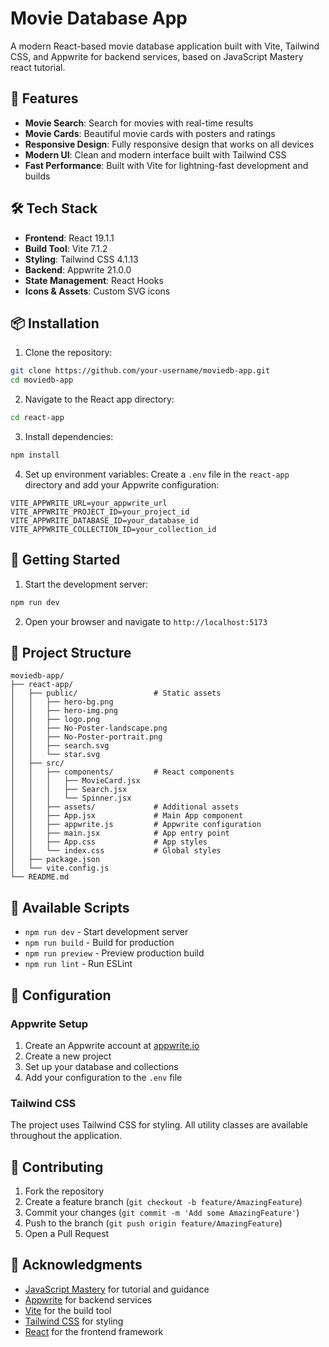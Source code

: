 # Movie Database App

A modern React-based movie database application built with Vite, Tailwind CSS, and Appwrite for backend services, based on JavaScript Mastery react tutorial.

## 🚀 Features

- **Movie Search**: Search for movies with real-time results
- **Movie Cards**: Beautiful movie cards with posters and ratings
- **Responsive Design**: Fully responsive design that works on all devices
- **Modern UI**: Clean and modern interface built with Tailwind CSS
- **Fast Performance**: Built with Vite for lightning-fast development and builds

## 🛠️ Tech Stack

- **Frontend**: React 19.1.1
- **Build Tool**: Vite 7.1.2
- **Styling**: Tailwind CSS 4.1.13
- **Backend**: Appwrite 21.0.0
- **State Management**: React Hooks
- **Icons & Assets**: Custom SVG icons

## 📦 Installation

1. Clone the repository:
```bash
git clone https://github.com/your-username/moviedb-app.git
cd moviedb-app
```

2. Navigate to the React app directory:
```bash
cd react-app
```

3. Install dependencies:
```bash
npm install
```

4. Set up environment variables:
Create a `.env` file in the `react-app` directory and add your Appwrite configuration:
```env
VITE_APPWRITE_URL=your_appwrite_url
VITE_APPWRITE_PROJECT_ID=your_project_id
VITE_APPWRITE_DATABASE_ID=your_database_id
VITE_APPWRITE_COLLECTION_ID=your_collection_id
```

## 🚀 Getting Started

1. Start the development server:
```bash
npm run dev
```

2. Open your browser and navigate to `http://localhost:5173`

## 📁 Project Structure

```
moviedb-app/
├── react-app/
│   ├── public/                 # Static assets
│   │   ├── hero-bg.png
│   │   ├── hero-img.png
│   │   ├── logo.png
│   │   ├── No-Poster-landscape.png
│   │   ├── No-Poster-portrait.png
│   │   ├── search.svg
│   │   └── star.svg
│   ├── src/
│   │   ├── components/         # React components
│   │   │   ├── MovieCard.jsx
│   │   │   ├── Search.jsx
│   │   │   └── Spinner.jsx
│   │   ├── assets/             # Additional assets
│   │   ├── App.jsx             # Main App component
│   │   ├── appwrite.js         # Appwrite configuration
│   │   ├── main.jsx            # App entry point
│   │   ├── App.css             # App styles
│   │   └── index.css           # Global styles
│   ├── package.json
│   └── vite.config.js
└── README.md
```

## 🎯 Available Scripts

- `npm run dev` - Start development server
- `npm run build` - Build for production
- `npm run preview` - Preview production build
- `npm run lint` - Run ESLint

## 🔧 Configuration

### Appwrite Setup

1. Create an Appwrite account at [appwrite.io](https://appwrite.io)
2. Create a new project
3. Set up your database and collections
4. Add your configuration to the `.env` file

### Tailwind CSS

The project uses Tailwind CSS for styling. All utility classes are available throughout the application.

## 🤝 Contributing

1. Fork the repository
2. Create a feature branch (`git checkout -b feature/AmazingFeature`)
3. Commit your changes (`git commit -m 'Add some AmazingFeature'`)
4. Push to the branch (`git push origin feature/AmazingFeature`)
5. Open a Pull Request

## 🙏 Acknowledgments

- [JavaScript Mastery](https://www.youtube.com/@javascriptmastery) for tutorial and guidance
- [Appwrite](https://appwrite.io) for backend services
- [Vite](https://vitejs.dev/) for the build tool
- [Tailwind CSS](https://tailwindcss.com/) for styling
- [React](https://reactjs.org/) for the frontend framework


